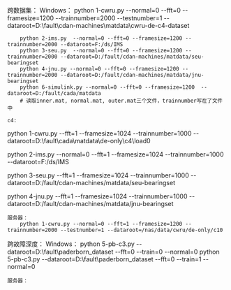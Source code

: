 
跨数据集：
    Windows：
        python 1-cwru.py --normal=0 --fft=0 --framesize=1200 --trainnumber=2000 --testnumber=1 --dataroot=D:\fault\cdan-machines\matdata\cwru-de-c4-dataset

        python 2-ims.py  --normal=0 --fft=0 --framesize=1200 --trainnumber=2000 --dataroot=F:/ds/IMS
        python 3-seu.py  --normal=0 --fft=0 --framesize=1200 --trainnumber=2000 --dataroot=D:/fault/cdan-machines/matdata/seu-bearingset
        python 4-jnu.py --normal=0 --fft=0 --framesize=1200 --trainnumber=2000 --dataroot=D:/fault/cdan-machines/matdata/jnu-bearingset
        python 6-simulink.py --normal=0 --fft=0 --framesize=1200  --dataroot=D:/fault/cada/matdata 
        # 读取inner.mat, normal.mat, outer.mat三个文件，trainnumber写在了文件中

    c4:
python 1-cwru.py --fft=1 --framesize=1024 --trainnumber=1000 --dataroot=D:\fault\cada\matdata\de-only\c4\load0

python 2-ims.py  --normal=0 --fft=1 --framesize=1024 --trainnumber=1000 --dataroot=F:/ds/IMS

python 3-seu.py --fft=1 --framesize=1024 --trainnumber=1000 --dataroot=D:/fault/cdan-machines/matdata/seu-bearingset

python 4-jnu.py --fft=1 --framesize=1024 --trainnumber=1000 --dataroot=D:/fault/cdan-machines/matdata/jnu-bearingset

    服务器：
        python 1-cwru.py --normal=0 --fft=1 --framesize=1200 --trainnumber=2000 --testnumber=1 --dataroot=/nas/data/cwru/de-only/c10

跨故障深度：
    Windows：
        python 5-pb-c3.py --dataroot=D:\fault\paderborn_dataset --fft=0 --train=0 --normal=0 
        python 5-pb-c3.py --dataroot=D:\fault\paderborn_dataset --fft=0 --train=1 --normal=0 

    服务器：
